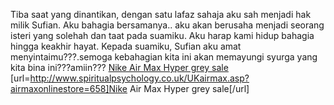 Tiba saat yang dinantikan, dengan satu lafaz sahaja aku sah menjadi hak milik  Sufian. Aku bahagia bersamanya.. aku akan berusaha menjadi seorang isteri yang solehah dan taat pada suamiku. Aku harap kami hidup bahagia hingga keakhir hayat. Kepada suamiku, Sufian aku amat menyintaimu???.semoga kebahagian kita ini akan memayungi syurga yang kita bina ini???amiin???
 <a href="http://www.spiritualpsychology.co.uk/UKairmax.asp?airmaxonlinestore=658" >Nike Air Max Hyper grey sale</a>
[url=http://www.spiritualpsychology.co.uk/UKairmax.asp?airmaxonlinestore=658]Nike Air Max Hyper grey sale[/url]